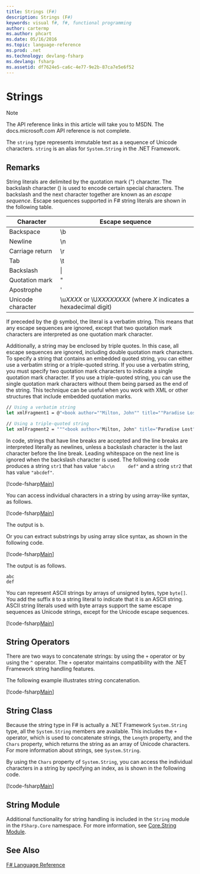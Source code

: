 ```yaml
---
title: Strings (F#)
description: Strings (F#)
keywords: visual f#, f#, functional programming
author: cartermp
ms.author: phcart
ms.date: 05/16/2016
ms.topic: language-reference
ms.prod: .net
ms.technology: devlang-fsharp
ms.devlang: fsharp
ms.assetid: df7624e5-ca6c-4e77-9e2b-87ca7e5e6f52 
---
```


# Strings

> [!NOTE]
The API reference links in this article will take you to MSDN.  The docs.microsoft.com API reference is not complete.

The `string` type represents immutable text as a sequence of Unicode characters. `string` is an alias for `System.String` in the .NET Framework.

## Remarks
String literals are delimited by the quotation mark (") character. The backslash character (\) is used to encode certain special characters. The backslash and the next character together are known as an *escape sequence*. Escape sequences supported in F# string literals are shown in the following table.

|Character|Escape sequence|
|---------|---------------|
|Backspace|\b|
|Newline|\n|
|Carriage return|\r|
|Tab|\t|
|Backslash|\\|
|Quotation mark|\"|
|Apostrophe|\'|
|Unicode character|\u*XXXX* or \U*XXXXXXXX* (where *X* indicates a hexadecimal digit)|

If preceded by the @ symbol, the literal is a verbatim string. This means that any escape sequences are ignored, except that two quotation mark characters are interpreted as one quotation mark character.

Additionally, a string may be enclosed by triple quotes. In this case, all escape sequences are ignored, including double quotation mark characters. To specify a string that contains an embedded quoted string, you can either use a verbatim string or a triple-quoted string. If you use a verbatim string, you  must specify two quotation mark characters to indicate a single quotation mark character. If you use a triple-quoted string, you can use the single quotation mark characters without them being parsed as the end of the string. This technique can be useful when you work with XML or other structures that include embedded quotation marks.

```fsharp
// Using a verbatim string
let xmlFragment1 = @"<book author=""Milton, John"" title=""Paradise Lost"">"

// Using a triple-quoted string
let xmlFragment2 = """<book author="Milton, John" title="Paradise Lost">"""
```

In code, strings that have line breaks are accepted and the line breaks are interpreted literally as newlines, unless a backslash character is the last character before the line break. Leading whitespace on the next line is ignored when the backslash character is used. The following code produces a string `str1` that has value `"abc\n     def"` and a string `str2` that has value `"abcdef"`.

[!code-fsharp[Main](../../../samples/snippets/fsharp/lang-ref-1/snippet1001.fs)]

You can access individual characters in a string by using array-like syntax, as follows.

[!code-fsharp[Main](../../../samples/snippets/fsharp/lang-ref-1/snippet1002.fs)]

The output is `b`.

Or you can extract substrings by using array slice syntax, as shown in the following code.

[!code-fsharp[Main](../../../samples/snippets/fsharp/lang-ref-1/snippet1003.fs)]

The output is as follows.

```
abc
def
```

You can represent ASCII strings by arrays of unsigned bytes, type `byte[]`. You add the suffix `B` to a string literal to indicate that it is an ASCII string. ASCII string literals used with byte arrays support the same escape sequences as Unicode strings, except for the Unicode escape sequences.

[!code-fsharp[Main](../../../samples/snippets/fsharp/lang-ref-1/snippet1004.fs)]
    
## String Operators
There are two ways to concatenate strings: by using the `+` operator or by using the `^` operator. The `+` operator maintains compatibility with the .NET Framework string handling features.

The following example illustrates string concatenation.

[!code-fsharp[Main](../../../samples/snippets/fsharp/lang-ref-1/snippet1006.fs)]
    
## String Class
Because the string type in F# is actually a .NET Framework `System.String` type, all the `System.String` members are available. This includes the `+` operator, which is used to concatenate strings, the `Length` property, and the `Chars` property, which returns the string as an array of Unicode characters. For more information about strings, see `System.String`.

By using the `Chars` property of `System.String`, you can access the individual characters in a string by specifying an index, as is shown in the following code.

[!code-fsharp[Main](../../../samples/snippets/fsharp/lang-ref-1/snippet1005.fs)]
    
## String Module
Additional functionality for string handling is included in the `String` module in the `FSharp.Core` namespace. For more information, see [Core.String Module](https://msdn.microsoft.com/visualfsharpdocs/conceptual/core.string-module-%5bfsharp%5d).

## See Also
[F# Language Reference](index.md)